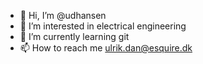 - 👋 Hi, I’m @udhansen
- 👀 I’m interested in electrical engineering
- 🌱 I’m currently learning git
- 📫 How to reach me ulrik.dan@esquire.dk

<!---
udhansen/udhansen is a ✨ special ✨ repository because its `README.md` (this file) appears on your GitHub profile.
You can click the Preview link to take a look at your changes.
--->
